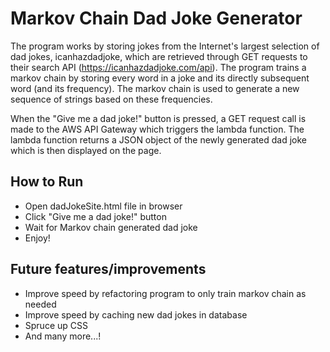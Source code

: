 # Markov Chain Dad Joke Generator

The program works by storing jokes from the Internet's largest selection of dad jokes, icanhazdadjoke, which are retrieved through GET requests to their search API (https://icanhazdadjoke.com/api). The program trains a markov chain by storing every word in a joke and its directly subsequent word (and its frequency). The markov chain is used to generate a new sequence of strings based on these frequencies.

When the "Give me a dad joke!" button is pressed, a GET request call is made to the AWS API Gateway which triggers the lambda function. The lambda function returns a JSON object of the newly generated dad joke which is then displayed on the page.

## How to Run

* Open dadJokeSite.html file in browser
* Click "Give me a dad joke!" button 
* Wait for Markov chain generated dad joke
* Enjoy!

## Future features/improvements

* Improve speed by refactoring program to only train markov chain as needed 
* Improve speed by caching new dad jokes in database
* Spruce up CSS
* And many more...!
	
